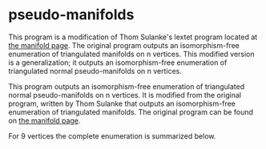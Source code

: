 # pseudo-manifolds

This program is a modification of Thom Sulanke's lextet program located at [the manifold page](https://page.math.tu-berlin.de/~lutz/stellar/3-manifolds.html). The original program outputs an isomorphism-free enumeration of triangulated manifolds on n vertices. This modified version is a generalization; it outputs an isomorphism-free enumeration of triangulated normal pseudo-manifolds on n vertices.

This program outputs an isomorphism-free enumeration of triangulated normal pseudo-manifolds on n vertices. It is modified from the original program, written by Thom Sulanke that outputs an isomorphism-free enumeration of triangulated manifolds. The original program can be found on [the manifold page](https://page.math.tu-berlin.de/~lutz/stellar/3-manifolds.html).


For 9 vertices the complete enumeration is summarized below.
